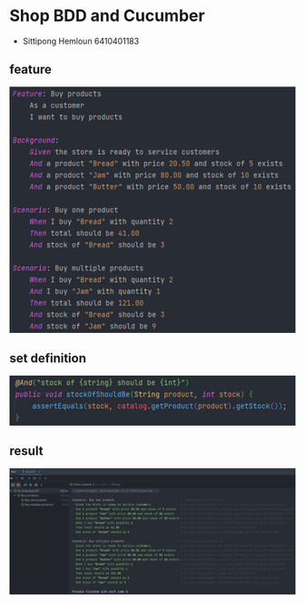 # Shop BDD and Cucumber

- Sittipong Hemloun 6410401183

## feature
<img src="feature.png" width="542" alt="">

## set definition
<img src="setdef.png" width="539" alt="">

## result
<img src="result.png" width="1370" alt="">